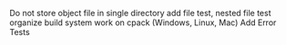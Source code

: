Do not store object file in single directory
add file test, nested file test
organize build system
work on cpack (Windows, Linux, Mac)
Add Error Tests


